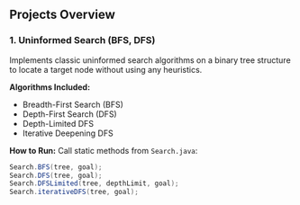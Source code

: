 ## Projects Overview

### 1. Uninformed Search (BFS, DFS)

Implements classic uninformed search algorithms on a binary tree structure to locate a target node without using any heuristics.

**Algorithms Included:**
- Breadth-First Search (BFS)
- Depth-First Search (DFS)
- Depth-Limited DFS
- Iterative Deepening DFS

**How to Run:**
Call static methods from `Search.java`:
```java
Search.BFS(tree, goal);
Search.DFS(tree, goal);
Search.DFSLimited(tree, depthLimit, goal);
Search.iterativeDFS(tree, goal);
